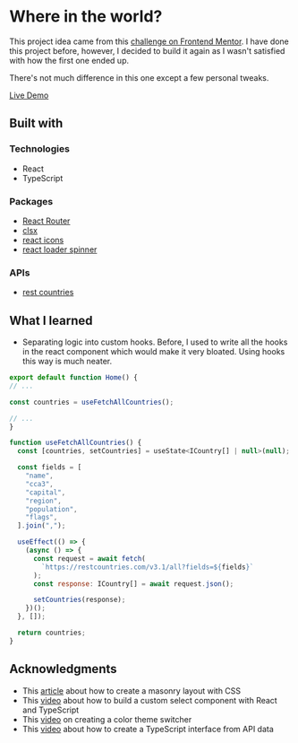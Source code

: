 # Where in the world?

This project idea came from this [challenge on Frontend Mentor](https://www.frontendmentor.io/challenges/rest-countries-api-with-color-theme-switcher-5cacc469fec04111f7b848ca). I have done this project before, however, I decided to build it again as I wasn't satisfied with how the first one ended up.

There's not much difference in this one except a few personal tweaks.

[Live Demo](https://whereintheworld.onrender.com/)

## Built with

### Technologies

- React
- TypeScript

### Packages

- [React Router](https://www.npmjs.com/package/react-router-dom)
- [clsx](https://www.npmjs.com/package/clsx)
- [react icons](https://www.npmjs.com/package/react-icons)
- [react loader spinner](https://www.npmjs.com/package/react-loader-spinner)

### APIs

- [rest countries](https://restcountries.com/)

## What I learned

- Separating logic into custom hooks. Before, I used to write all the hooks in the react component which would make it very bloated. Using hooks this way is much neater.

```js
export default function Home() {
// ...

const countries = useFetchAllCountries();

// ...
}

function useFetchAllCountries() {
  const [countries, setCountries] = useState<ICountry[] | null>(null);

  const fields = [
    "name",
    "cca3",
    "capital",
    "region",
    "population",
    "flags",
  ].join(",");

  useEffect(() => {
    (async () => {
      const request = await fetch(
        `https://restcountries.com/v3.1/all?fields=${fields}`
      );
      const response: ICountry[] = await request.json();

      setCountries(response);
    })();
  }, []);

  return countries;
}
```

## Acknowledgments

- This [article](https://w3bits.com/css-masonry/) about how to create a masonry layout with CSS
- This [video](https://www.youtube.com/watch?v=bAJlYgeovlg&t=1830s&ab_channel=WebDevSimplified) about how to build a custom select component with React and TypeScript
- This [video](https://www.youtube.com/watch?v=fyuao3G-2qg&t=1499s&ab_channel=KevinPowell) on creating a color theme switcher
- This [video](https://www.youtube.com/watch?v=7Y_2ywQMQEY&ab_channel=RobertsDevTalk) about how to create a TypeScript interface from API data
